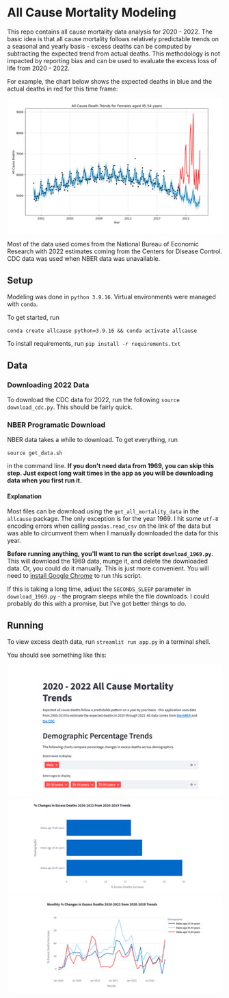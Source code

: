# All Cause Mortality Modeling

This repo contains all cause mortality data analysis for 2020 - 2022. 
The basic idea is that all cause mortality follows relatively predictable
trends on a seasonal and yearly basis - excess deaths can be computed
by subtracting the expected trend from actual deaths. This methodology 
is not impacted by reporting bias and can be used to evaluate the excess
loss of life from 2020 - 2022. 

For example, the chart below shows the expected deaths in blue and the
actual deaths in red for this time frame:

![alt text](images/trend.png)


Most of the data used comes from the National Bureau of Economic Research with
2022 estimates coming from the Centers for Disease Control. CDC data
was used when NBER data was unavailable. 


## Setup

Modeling was done in `python 3.9.16`. Virtual environments
were managed with `conda`. 

To get started, run 

```
conda create allcause python=3.9.16 && conda activate allcause
```

To install requirements, run `pip install -r requirements.txt`

## Data 

### Downloading 2022 Data

To download the CDC data for 2022, run the following `source download_cdc.py`.
This should be fairly quick. 

### NBER Programatic Download

NBER data takes a while to download. To get everything, run
 
```
source get_data.sh
```

in the command line. 
**If you don't need data from 1969, you can skip this step. Just expect
long wait times in the app as you will be downloading data when you first 
run it.**

#### Explanation
Most files can be download using the `get_all_mortality_data`
in the `allcause` package. The only exception is for the year 1969.
I hit some `utf-8` encoding errors when calling `pandas.read_csv`
on the link of the data but was able to circumvent them when I manually 
downloaded the data for this year. 

**Before running anything, you'll want to run the script `download_1969.py`**. 
This will download the 1969 data, munge it, and delete the downloaded
data. Or, you could do it manually. This is just more convenient. You will 
need to [install Google Chrome](https://www.google.com/chrome/dr/download/?brand=SLLM&geo=US&gclid=CjwKCAiAxvGfBhB-EiwAMPakqqmyw6YWuXBhWu9TCAEIlccn-nrh3fC6w6p1mlhsbEovVZlgVwhG9RoCzNwQAvD_BwE&gclsrc=aw.ds)
to run this script. 

If this is taking a long time, adjust the `SECONDS_SLEEP` parameter in
`download_1969.py` - the program sleeps while the file downloads. I could
probably do this with a promise, but I've got better things to do. 

## Running

To view excess death data, run `streamlit run app.py` in a terminal shell.

You should see something like this:

![alt text](images/app1.png)
![alt text](images/app2.png)
![alt text](images/app3.png)